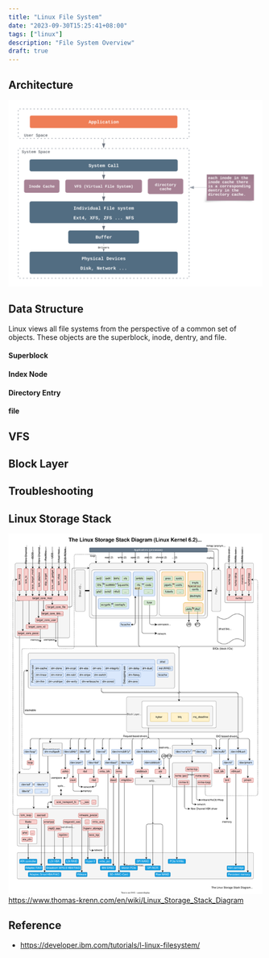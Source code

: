 ```yaml
---
title: "Linux File System"
date: "2023-09-30T15:25:41+08:00"
tags: ["linux"]
description: "File System Overview"
draft: true
---
```


## Architecture
![file system](/images/linux_file_system.svg)

## Data Structure
Linux views all file systems from the perspective of a common set of objects. These objects are the superblock, inode, dentry, and file.

#### Superblock

#### Index Node 

#### Directory Entry

#### file

## VFS

## Block Layer

## Troubleshooting

## Linux Storage Stack
![linux storage stack](/images/Linux-storage-stack-diagram_v6.2/linux_storage_stack.svg)
https://www.thomas-krenn.com/en/wiki/Linux_Storage_Stack_Diagram

## Reference
- https://developer.ibm.com/tutorials/l-linux-filesystem/
